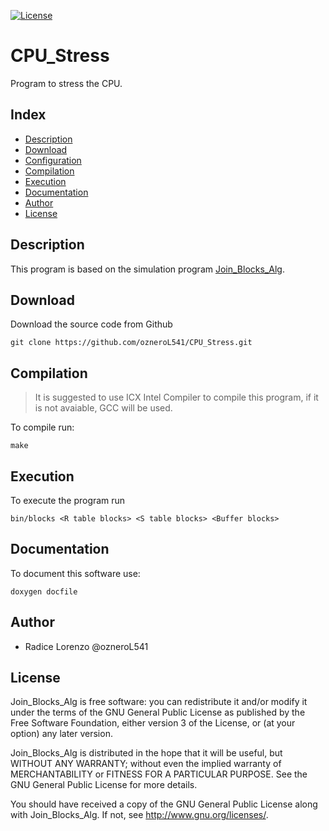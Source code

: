 <a href="https://github.com/ozneroL541/Join_Blocks_Alg/blob/master/LICENSE"><img src="https://img.shields.io/github/license/ozneroL541/Join_Blocks_Alg?color=2b9348" alt="License"/></a>

# CPU_Stress
Program to stress the CPU.

## Index
 - [Description](#description)
 - [Download](#download)
 - [Configuration](#configuration)
 - [Compilation](#compilation)
 - [Execution](#execution)
 - [Documentation](#documentation)
 - [Author](#author)
 - [License](#license)

## Description
This program is based on the simulation program [Join_Blocks_Alg](#https://github.com/ozneroL541/Join_Blocks_Alg.git).

## Download
Download the source code from Github

    git clone https://github.com/ozneroL541/CPU_Stress.git

## Compilation
> It is suggested to use ICX Intel Compiler to compile this program, if it is not avaiable, GCC will be used.

To compile run:

    make

## Execution
To execute the program run
```
bin/blocks <R table blocks> <S table blocks> <Buffer blocks>
```


## Documentation
To document this software use:

    doxygen docfile

## Author
- Radice Lorenzo @ozneroL541

## License
Join_Blocks_Alg is free software: you can redistribute it and/or modify it under the terms of the GNU General Public License as published by the Free Software Foundation, either version 3 of the License, or (at your option) any later version.

Join_Blocks_Alg is distributed in the hope that it will be useful, but WITHOUT ANY WARRANTY; without even the implied warranty of MERCHANTABILITY or FITNESS FOR A PARTICULAR PURPOSE. See the GNU General Public License for more details.

You should have received a copy of the GNU General Public License along with Join_Blocks_Alg. If not, see http://www.gnu.org/licenses/.
